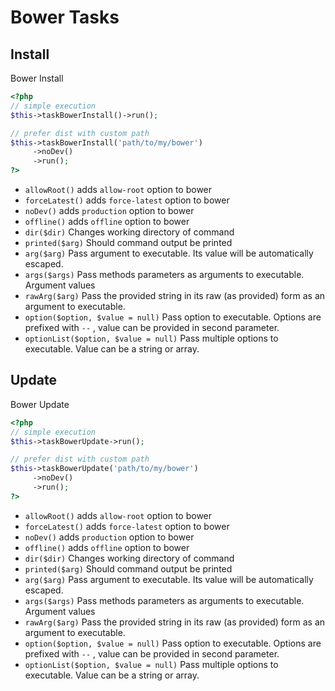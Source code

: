 # Bower Tasks

## Install


Bower Install

``` php
<?php
// simple execution
$this->taskBowerInstall()->run();

// prefer dist with custom path
$this->taskBowerInstall('path/to/my/bower')
     ->noDev()
     ->run();
?>
```

* `allowRoot()`  adds `allow-root` option to bower
* `forceLatest()`  adds `force-latest` option to bower
* `noDev()`  adds `production` option to bower
* `offline()`  adds `offline` option to bower
* `dir($dir)`  Changes working directory of command
* `printed($arg)`  Should command output be printed
* `arg($arg)`  Pass argument to executable. Its value will be automatically escaped.
* `args($args)`  Pass methods parameters as arguments to executable. Argument values
* `rawArg($arg)`  Pass the provided string in its raw (as provided) form as an argument to executable.
* `option($option, $value = null)`  Pass option to executable. Options are prefixed with `--` , value can be provided in second parameter.
* `optionList($option, $value = null)`  Pass multiple options to executable. Value can be a string or array.

## Update


Bower Update

``` php
<?php
// simple execution
$this->taskBowerUpdate->run();

// prefer dist with custom path
$this->taskBowerUpdate('path/to/my/bower')
     ->noDev()
     ->run();
?>
```

* `allowRoot()`  adds `allow-root` option to bower
* `forceLatest()`  adds `force-latest` option to bower
* `noDev()`  adds `production` option to bower
* `offline()`  adds `offline` option to bower
* `dir($dir)`  Changes working directory of command
* `printed($arg)`  Should command output be printed
* `arg($arg)`  Pass argument to executable. Its value will be automatically escaped.
* `args($args)`  Pass methods parameters as arguments to executable. Argument values
* `rawArg($arg)`  Pass the provided string in its raw (as provided) form as an argument to executable.
* `option($option, $value = null)`  Pass option to executable. Options are prefixed with `--` , value can be provided in second parameter.
* `optionList($option, $value = null)`  Pass multiple options to executable. Value can be a string or array.


